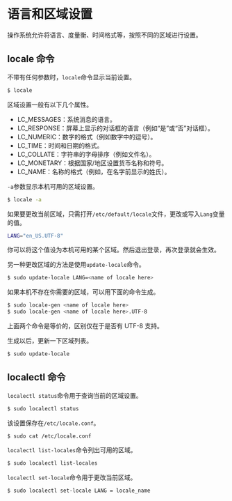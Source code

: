 # 语言和区域设置

操作系统允许将语言、度量衡、时间格式等，按照不同的区域进行设置。

## locale 命令

不带有任何参数时，`locale`命令显示当前设置。

```bash
$ locale
```

区域设置一般有以下几个属性。

- LC_MESSAGES：系统消息的语言。
- LC_RESPONSE：屏幕上显示的对话框的语言（例如“是”或“否”对话框）。
- LC_NUMERIC：数字的格式（例如数字中的逗号）。
- LC_TIME：时间和日期的格式。
- LC_COLLATE：字符串的字母排序（例如文件名）。
- LC_MONETARY：根据国家/地区设置货币名称和符号。
- LC_NAME：名称的格式（例如，在名字前显示的姓氏）。

`-a`参数显示本机可用的区域设置。

```bash
$ locale -a
```

如果要更改当前区域，只需打开`/etc/default/locale`文件，更改或写入`Lang`变量的值。

```bash
LANG="en_US.UTF-8"
```

你可以将这个值设为本机可用的某个区域。然后退出登录，再次登录就会生效。

另一种更改区域的方法是使用`update-locale`命令。

```bash
$ sudo update-locale LANG=<name of locale here>
```

如果本机不存在你需要的区域，可以用下面的命令生成。

```bash
$ sudo locale-gen <name of locale here>
$ sudo locale-gen <name of locale here>.UTF-8
```

上面两个命令是等价的，区别仅在于是否有 UTF-8 支持。

生成以后，更新一下区域列表。

```bash
$ sudo update-locale
```

## localectl 命令

`localectl status`命令用于查询当前的区域设置。

```bash
$ sudo localectl status
```

该设置保存在`/etc/locale.conf`。

```bash
$ sudo cat /etc/locale.conf
```

`localectl list-locales`命令列出可用的区域。

```bash
$ sudo localectl list-locales
```

`localectl set-locale`命令用于更改当前区域。

```bash
$ sudo localectl set-locale LANG = locale_name
```

